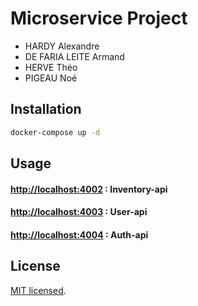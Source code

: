 # Microservice Project

- HARDY Alexandre
- DE FARIA LEITE Armand
- HERVE Théo
- PIGEAU Noé

## Installation

```bash
docker-compose up -d
```

## Usage

#### [http://localhost:4002](http://localhost:4002) : Inventory-api
#### [http://localhost:4003](http://localhost:4003) : User-api
#### [http://localhost:4004](http://localhost:4004) : Auth-api

## License

[MIT licensed](LICENSE).